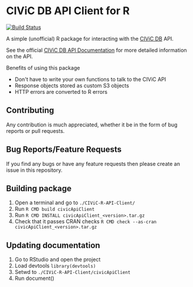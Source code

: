 # CIViC DB API Client for R
[![Build Status](https://travis-ci.org/agduncan94/CIViC-R-API-Client.svg?branch=develop)](https://travis-ci.org/agduncan94/CIViC-R-API-Client)

A simple (unofficial) R package for interacting with the [CIViC DB](https://civicdb.org/home) API.

See the official [CIViC DB API Documentation](https://griffithlab.github.io/civic-api-docs/) for more detailed information on the API.

Benefits of using this package
* Don't have to write your own functions to talk to the CIViC API
* Response objects stored as custom S3 objects
* HTTP errors are converted to R errors

## Contributing
Any contribution is much appreciated, whether it be in the form of bug reports or pull requests.

## Bug Reports/Feature Requests
If you find any bugs or have any feature requests then please create an issue in this repository.

## Building package
1. Open a terminal and go to `./CIViC-R-API-Client/`
2. Run `R CMD build civicApiClient`
3. Run `R CMD INSTALL civicApiClient_<version>.tar.gz`
4. Check that it passes CRAN checks `R CMD check --as-cran civicApiClient_<version>.tar.gz`

## Updating documentation
1. Go to RStudio and open the project
2. Load devtools `library(devtools)`
3. Setwd to `./CIViC-R-API-Client/civicApiClient`
4. Run document()

